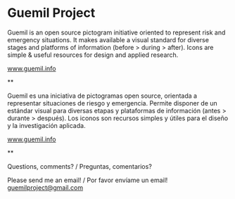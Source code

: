 # Guemil Project
Guemil is an open source pictogram initiative oriented to represent risk and emergency situations. It makes available a visual standard for diverse stages and platforms of information (before > during > after). Icons are simple & useful resources for design and applied research.

www.guemil.info

**

Guemil es una iniciativa de pictogramas open source, orientada a representar situaciones de riesgo y emergencia. Permite disponer de un estándar visual para diversas etapas y plataformas de información (antes > durante > después). Los iconos son recursos simples y útiles para el diseño y la investigación aplicada.

www.guemil.info

**

Questions, comments? / Preguntas, comentarios?

Please send me an email! / Por favor envíame un email!
guemilproject@gmail.com
